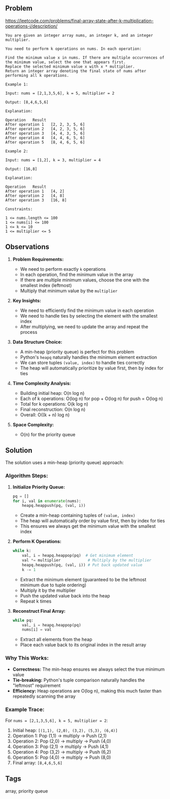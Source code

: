 ## Problem

https://leetcode.com/problems/final-array-state-after-k-multiplication-operations-i/description/

```
You are given an integer array nums, an integer k, and an integer multiplier.

You need to perform k operations on nums. In each operation:

Find the minimum value x in nums. If there are multiple occurrences of the minimum value, select the one that appears first.
Replace the selected minimum value x with x * multiplier.
Return an integer array denoting the final state of nums after performing all k operations.

Example 1:

Input: nums = [2,1,3,5,6], k = 5, multiplier = 2

Output: [8,4,6,5,6]

Explanation:

Operation	Result
After operation 1	[2, 2, 3, 5, 6]
After operation 2	[4, 2, 3, 5, 6]
After operation 3	[4, 4, 3, 5, 6]
After operation 4	[4, 4, 6, 5, 6]
After operation 5	[8, 4, 6, 5, 6]

Example 2:

Input: nums = [1,2], k = 3, multiplier = 4

Output: [16,8]

Explanation:

Operation	Result
After operation 1	[4, 2]
After operation 2	[4, 8]
After operation 3	[16, 8]

Constraints:

1 <= nums.length <= 100
1 <= nums[i] <= 100
1 <= k <= 10
1 <= multiplier <= 5
```

## Observations

1. **Problem Requirements:**
   - We need to perform exactly `k` operations
   - In each operation, find the minimum value in the array
   - If there are multiple minimum values, choose the one with the smallest index (leftmost)
   - Multiply that minimum value by the `multiplier`

2. **Key Insights:**
   - We need to efficiently find the minimum value in each operation
   - We need to handle ties by selecting the element with the smallest index
   - After multiplying, we need to update the array and repeat the process

3. **Data Structure Choice:**
   - A min-heap (priority queue) is perfect for this problem
   - Python's `heapq` naturally handles the minimum element extraction
   - We can store tuples `(value, index)` to handle ties correctly
   - The heap will automatically prioritize by value first, then by index for ties

4. **Time Complexity Analysis:**
   - Building initial heap: O(n log n)
   - Each of k operations: O(log n) for pop + O(log n) for push = O(log n)
   - Total for k operations: O(k log n)
   - Final reconstruction: O(n log n)
   - Overall: O((k + n) log n)

5. **Space Complexity:**
   - O(n) for the priority queue

## Solution

The solution uses a min-heap (priority queue) approach:

### Algorithm Steps:

1. **Initialize Priority Queue:**
   ```python
   pq = []
   for i, val in enumerate(nums):
       heapq.heappush(pq, (val, i))
   ```
   - Create a min-heap containing tuples of `(value, index)`
   - The heap will automatically order by value first, then by index for ties
   - This ensures we always get the minimum value with the smallest index

2. **Perform K Operations:**
   ```python
   while k:
       val, i = heapq.heappop(pq)  # Get minimum element
       val *= multiplier            # Multiply by the multiplier
       heapq.heappush(pq, (val, i)) # Put back updated value
       k -= 1
   ```
   - Extract the minimum element (guaranteed to be the leftmost minimum due to tuple ordering)
   - Multiply it by the multiplier
   - Push the updated value back into the heap
   - Repeat k times

3. **Reconstruct Final Array:**
   ```python
   while pq:
       val, i = heapq.heappop(pq)
       nums[i] = val
   ```
   - Extract all elements from the heap
   - Place each value back to its original index in the result array

### Why This Works:

- **Correctness:** The min-heap ensures we always select the true minimum value
- **Tie-breaking:** Python's tuple comparison naturally handles the "leftmost" requirement
- **Efficiency:** Heap operations are O(log n), making this much faster than repeatedly scanning the array

### Example Trace:
For `nums = [2,1,3,5,6], k = 5, multiplier = 2`:

1. Initial heap: `[(1,1), (2,0), (3,2), (5,3), (6,4)]`
2. Operation 1: Pop (1,1) → multiply → Push (2,1)
3. Operation 2: Pop (2,0) → multiply → Push (4,0)
4. Operation 3: Pop (2,1) → multiply → Push (4,1)
5. Operation 4: Pop (3,2) → multiply → Push (6,2)
6. Operation 5: Pop (4,0) → multiply → Push (8,0)
7. Final array: `[8,4,6,5,6]`

## Tags

array, priority queue